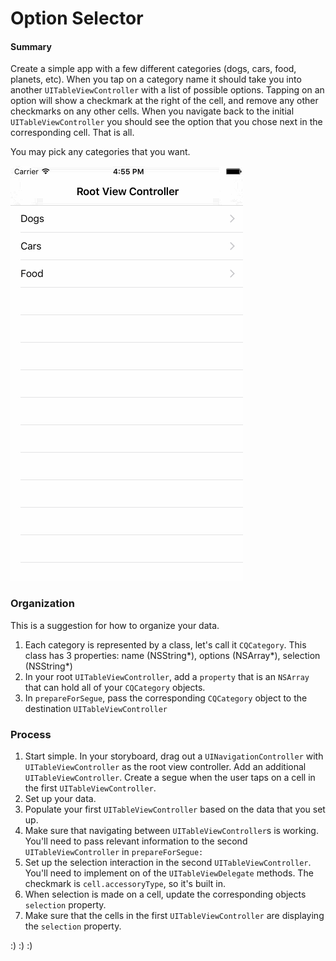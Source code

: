 # Option Selector

#### Summary 
Create a simple app with a few different categories (dogs, cars, food, planets, etc). When you tap on a category name it should take you into another `UITableViewController` with a list of possible options. Tapping on an option will show a checkmark at the right of the cell, and remove any other checkmarks on any other cells. When you navigate back to the initial `UITableViewController` you should see the option that you chose next in the corresponding cell. That is all.

You may pick any categories that you want.

![image](https://github.com/accesscode-2-2/unit-1/blob/master/lessons/week-4/images/options.gif?raw=true)

### Organization

This is a suggestion for how to organize your data.

1. Each category is represented by a class, let's call it `CQCategory`. This class has 3 properties: name (NSString*), options (NSArray*), selection (NSString*)
2. In your root `UITableViewController`, add a `property` that is an `NSArray` that can hold all of your `CQCategory` objects.
3. In `prepareForSegue`, pass the corresponding `CQCategory` object to the destination `UITableViewController`

### Process
1. Start simple. In your storyboard, drag out a `UINavigationController` with `UITableViewController` as the root view controller. Add an additional `UITableViewController`. Create a segue when the user taps on a cell in the first `UITableViewController`.
2. Set up your data. 
3. Populate your first `UITableViewController` based on the data that you set up.
4. Make sure that navigating between `UITableViewController`s is working. You'll need to pass relevant information to the second `UITableViewController` in `prepareForSegue:`
5. Set up the selection interaction in the second `UITableViewController`. You'll need to implement on of the `UITableViewDelegate` methods. The checkmark is `cell.accessoryType`, so it's built in.
6. When selection is made on a cell, update the corresponding objects `selection` property.
7. Make sure that the cells in the first `UITableViewController` are displaying the `selection` property.

:) :) :) 
